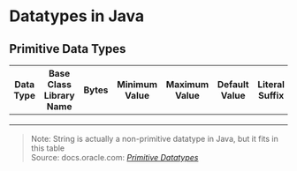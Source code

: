 # Datatypes in Java

## Primitive Data Types
| Data Type | Base Class Library Name | Bytes | Minimum Value | Maximum Value | Default Value | Literal Suffix | 
| --------- | ----------------------- | ----- | ------------- | ------------- | ------------- | -------------- |
|  |  |  |  |  |  |  |
|  |  |  |  |  |  |  |
|  |  |  |  |  |  |  |

> Note: String is actually a non-primitive datatype in Java, but it fits in this table <br />
> Source: docs.oracle.com: [_Primitive Datatypes_](https://docs.oracle.com/javase/tutorial/java/nutsandbolts/datatypes.html) <br />
